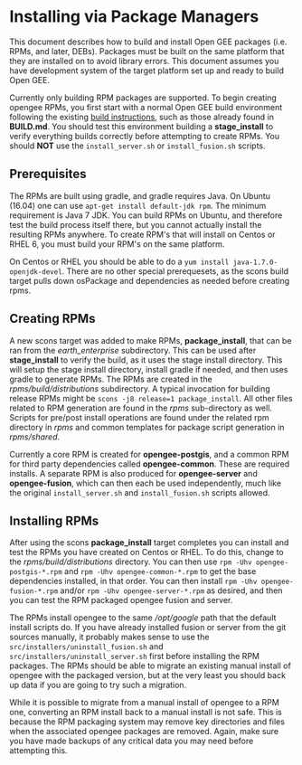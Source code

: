 # Installing via Package Managers
This document describes how to build and install Open GEE packages (i.e. RPMs, and later, DEBs).  Packages must be built on the same platform that they are installed on to avoid library errors.  This document assumes you have development system of the target platform set up and ready to build Open GEE.

Currently only building RPM packages are supported.  To begin creating opengee RPMs, you first start with a normal Open GEE build environment following the existing [build instructions](https://github.com/google/earthenterprise/wiki/Build-Instructions), such as those already found in **BUILD.md**.  You should test this environment building a **stage_install** to verify everything builds correctly before attempting to create RPMs.  You should **NOT** use the ```install_server.sh``` or ```install_fusion.sh``` scripts.

## Prerequisites
The RPMs are built using gradle, and gradle requires Java.  On Ubuntu (16.04) one can use ```apt-get install default-jdk rpm```.  The minimum requirement is Java 7 JDK.  You can build RPMs on Ubuntu, and therefore test the build process itself there, but you cannot actually install the resulting RPMs anywhere.  To create RPM's that will install on Centos or RHEL 6, you must build your RPM's on the same platform.

On Centos or RHEL you should be able to do a ```yum install java-1.7.0-openjdk-devel```.  There are no other special prerequesets, as the scons build target pulls down osPackage and dependencies as needed before creating rpms.


## Creating RPMs
A new scons target was added to make RPMs, **package_install**, that can be ran from the *earth_enterprise* subdirectory.  This can be used after **stage_install** to verify the build, as it uses the stage install directory.  This will setup the stage install directory, install gradle if needed, and then uses gradle to generate RPMs.  The RPMs are created in the *rpms/build/distributions* subdirectory.  A typical invocation for building release RPMs might be ```scons -j8 release=1 package_install```.  All other files related to RPM generation are found in the *rpms* sub-directory as well.  Scripts for pre/post install operations are found under the related rpm directory in *rpms* and common templates for package script generation in *rpms/shared*.

Currently a core RPM is created for **opengee-postgis**, and a common RPM for third party dependencies called **opengee-common**.  These are required installs.  A separate RPM is also produced for **opengee-server** and **opengee-fusion**, which can then each be used independently, much like the original ```install_server.sh``` and ```install_fusion.sh``` scripts allowed.

## Installing RPMs

After using the scons **package_install** target completes you can install and test the RPMs you have created on Centos or RHEL.  To do this, change to the *rpms/build/distributions* directory.  You can then use ```rpm -Uhv opengee-postgis-*.rpm``` and ```rpm -Uhv opengee-common-*.rpm``` to get the base dependencies installed, in that order.  You can then install ```rpm -Uhv opengee-fusion-*.rpm``` and/or ```rpm -Uhv opengee-server-*.rpm``` as desired, and then you can test the RPM packaged opengee fusion and server.

The RPMs install opengee to the same */opt/google* path that the default install scripts do.  If you have already installed fusion or server from the git sources manually, it probably makes sense to use the ```src/installers/uninstall_fusion.sh``` and ```src/installers/uninstall_server.sh``` first before installing the RPM packages.  The RPMs should be able to migrate an existing manual install of opengee with the packaged version, but at the very least you should back up data if you are going to try such a migration.

While it is possible to migrate from a manual install of opengee to a RPM one, converting an RPM install back to a manual install is not safe.  This is because the RPM packaging system may remove key directories and files when the associated opengee packages are removed.  Again, make sure you have made backups of any critical data you may need before attempting this.